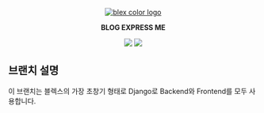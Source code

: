 <p align="center">
    <a href="https://github.com/baealex/BLEX">
        <img alt="blex color logo" src="https://user-images.githubusercontent.com/35596687/76856570-de2b8a80-6896-11ea-8827-fc2f1966fa23.png">
    </a>
</p>

<p align="center">
    <strong>BLOG EXPRESS ME</strong>
</p>

<p align="center">
    <img src="https://img.shields.io/badge/django-2.2.10-blue?style=flat-square">
    <img src="https://img.shields.io/badge/license-MIT-yellow?style=flat-square">
</p>

## 브랜치 설명

이 브랜치는 블렉스의 가장 초창기 형태로 Django로 Backend와 Frontend를 모두 사용합니다.
